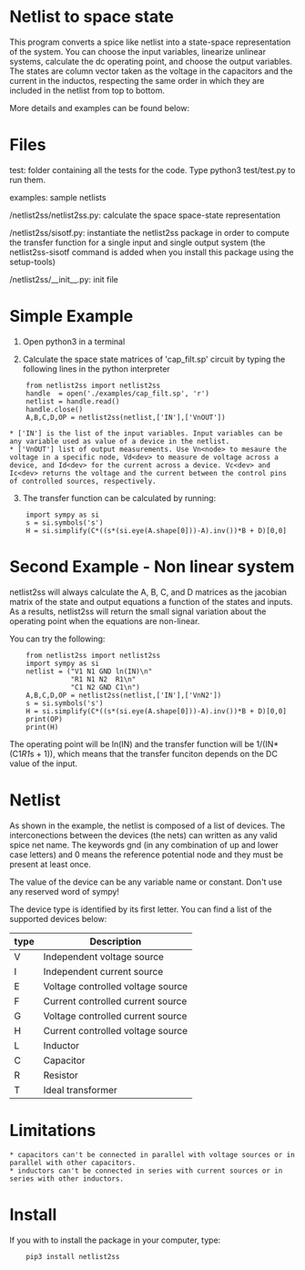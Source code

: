 # Netlist to space state

This program converts a spice like netlist into a state-space representation of the system. You can choose the input variables, linearize unlinear systems, calculate the dc operating point, and choose the output variables. The states are column vector taken as the voltage in the capacitors and the current in the inductos, respecting the same order in which they are included in the netlist from top to bottom.

More details and examples can be found below:

# Files

test: folder containing all the tests for the code. Type python3 test/test.py to run them. 

examples: sample netlists

/netlist2ss/netlist2ss.py: calculate the space space-state representation

/netlist2ss/sisotf.py: instantiate the netlist2ss package in order to compute the transfer function for a single input and single output system (the netlist2ss-sisotf command is added when you install this package using the setup-tools)  

/netlist2ss/\_\_init\_\_.py: init file  

# Simple Example

1. Open python3 in a terminal

2. Calculate the space state matrices of 'cap_filt.sp' circuit by typing the following lines in the python interpreter

```
    from netlist2ss import netlist2ss 
    handle  = open('./examples/cap_filt.sp', 'r')
    netlist = handle.read()
    handle.close()
    A,B,C,D,OP = netlist2ss(netlist,['IN'],['VnOUT'])
```
    * ['IN'] is the list of the input variables. Input variables can be any variable used as value of a device in the netlist.
    * ['VnOUT'] list of output measurements. Use Vn<node> to mesaure the voltage in a specific node, Vd<dev> to measure de voltage across a device, and Id<dev> for the current across a device. Vc<dev> and Ic<dev> returns the voltage and the current between the control pins of controlled sources, respectively.

3. The transfer function can be calculated by running:

```
    import sympy as si
    s = si.symbols('s')
    H = si.simplify(C*((s*(si.eye(A.shape[0]))-A).inv())*B + D)[0,0]
```

# Second Example - Non linear system

netlist2ss will always calculate the A, B, C, and D matrices as the jacobian matrix of the state and output equations a function of the states and inputs. As a results, netlist2ss will return the small signal variation about the operating point when the equations are non-linear.

You can try the following:
```
    from netlist2ss import netlist2ss 
    import sympy as si
    netlist = ("V1 N1 GND ln(IN)\n"
               "R1 N1 N2  R1\n"
               "C1 N2 GND C1\n")
    A,B,C,D,OP = netlist2ss(netlist,['IN'],['VnN2']) 
    s = si.symbols('s')
    H = si.simplify(C*((s*(si.eye(A.shape[0]))-A).inv())*B + D)[0,0]
    print(OP)
    print(H)
```

The operating point will be ln(IN) and the transfer function will be 1/(IN*(C1*R1*s + 1)), which means that the transfer funciton depends on the DC value of the input.


# Netlist

As shown in the example, the netlist is composed of a list of devices. The interconections between the devices (the nets) can written as any valid spice net name. The keywords gnd (in any combination of up and lower case letters) and 0 means the reference potential node and they must be present at least once.  

The value of the device can be any variable name or constant. Don't use any reserved word of sympy! 

The device type is identified by its first letter. You can find a list of the supported devices below:

| type | Description                       |
| ---- | --------------------------------- |
| V    | Independent voltage source        |
| I    | Independent current source        |
| E    | Voltage controlled voltage source |
| F    | Current controlled current source |
| G    | Voltage controlled current source |
| H    | Current controlled voltage source |
| L    | Inductor                          |
| C    | Capacitor                         |
| R    | Resistor                          |
| T    | Ideal transformer                 |


# Limitations
    * capacitors can't be connected in parallel with voltage sources or in parallel with other capacitors.
    * inductors can't be connected in series with current sources or in series with other inductors.

# Install
If you with to install the package in your computer, type:

```
    pip3 install netlist2ss
```
